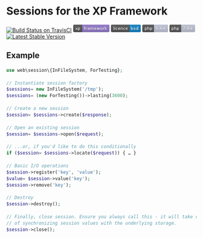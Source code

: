 Sessions for the XP Framework
========================================================================

[![Build Status on TravisCI](https://secure.travis-ci.org/xp-forge/sessions.png)](http://travis-ci.org/xp-forge/sessions)
[![XP Framework Module](https://raw.githubusercontent.com/xp-framework/web/master/static/xp-framework-badge.png)](https://github.com/xp-framework/core)
[![BSD Licence](https://raw.githubusercontent.com/xp-framework/web/master/static/licence-bsd.png)](https://github.com/xp-framework/core/blob/master/LICENCE.md)
[![Required PHP 5.6+](https://raw.githubusercontent.com/xp-framework/web/master/static/php-5_6plus.png)](http://php.net/)
[![Supports PHP 7.0+](https://raw.githubusercontent.com/xp-framework/web/master/static/php-7_0plus.png)](http://php.net/)
[![Latest Stable Version](https://poser.pugx.org/xp-forge/sessions/version.png)](https://packagist.org/packages/xp-forge/sessions)

Example
-------

```php
use web\session\{InFileSystem, ForTesting};

// Instantiate session factory
$sessions= new InFileSystem('/tmp');
$sessions= (new ForTesting())->lasting(3600);

// Create a new session
$session= $sessions->create($response);

// Open an existing session
$session= $sessions->open($request);

// ...or, if you'd like to do this conditionally
if ($session= $sessions->locate($request)) { … }

// Basic I/O operations
$session->register('key', 'value');
$value= $session->value('key');
$session->remove('key');

// Destroy
$session->destroy();

// Finally, close session. Ensure you always call this - it will take care
// of synchronizing session values with the underlying storage.
$session->close();
```